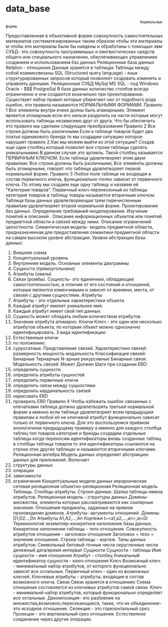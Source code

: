 # data_base
                                                                Нормальные формы 
Предоставленная в объективной форме совокупность самостоятельных материалов  систематезированных таким образом чтобы эти материалы м  чтобы эти материалы были бы найдены и обработаны с помощью эвм
СУБД- это совокупность программныых и лингвистических средств общего или специального назначения, обеспечивающих управлениее созданием и использованием баз данных
                                                            Реляционные база данных
Relation - отношения
Данные хранятся в таблицах
Таблицы между собой взаимосвязаны
SQL (Structured query language) - язык структурированных запросов который позволяет создовать изменять и управлять данными.
                                                                 Реляционные СУБД
MySql
MS SQL - под Windows 
Oracle - $$$
PostgreSql
В базе данных количество столбов всегда ограниченно и они создаются изначально при проекторавании.
Существует набор правил которые уберегают нас от подобного рода ошибок, эти правила называются НОРМАЛЬНЫМИ ФОРМАМИ.
                                                                      Правило 1
Все элементы внутри ячеек долны быть атамарными. Элемент является атомарным если его нельзя разделить на части которые могут использовать таблицы независимо друг от друга.
Что бы обеспечить это правило мы сделаем следующие преобразования
                                                                      Правило 2 
Все строки должны быть различными.Если в таблице товаров будет два платья одинакового бренда то мы создадим ситуацию которое нарушает правило 2.Как мы можем выйти из этой ситуации? Создав еще один столбец который позволит все строки таблицы сделать уникальнымию В данном случае это артикль. Такой столбец называется ПЕРВИЧНЫМ КЛЮЧОМ.
Если таблица удовлетворяет этим двум правилам: 
Все строки должны быть различными; Все элементы должны быть атомарными, говорят что таблица удовлетворяет первой нормальной форме.
                                                                      Правило 3 
Любое поле таблице не входящая в состав первичного ключа, функционально-полно зависит от первичного ключа. По этому мы создаем еще одну таблицу и назавем её "Категория товаров". Первичный ключ перенесенный из таблицы категория товаров в таблицу товары называется вторичным ключом. Таблица базы данных удовлетворяющая трем перечисленным правилам удовлетворяет второй нормальной форме.
                                                             Проектирование баз данных.
Определение требований-моделирование.
Изучение понятий и описаний .
Описание информационных объектов или понятий предметной области и связей между ними.
Описание ограничений целостности.
Симантическая модель- модель предметной области, предназначенная для предоставления семантики предметной области на самрм высоком уровне абстракции.
Уровни абстракции базы данных:
1. Внешняя схема
2. Концептуальный уровень
3. Внутренняя модель.
Основные элементы диаграммы 
1. Сущности (прямоугольники)
2. Атрибуты (овалы)
3. Связи (ромбы).
Сущность- это единичное, обладающее самостоятельностью, в отличие от его состояний и отношений, которые являются изменчивыми и зависят от времени, места, от связей с другими сущностями.
Атрибуты
1. Атрибуты - это отдельные характеристики объекта.
2. Каждый атрибут имееет уникальное имя.
3. Каждый атрибут имеет свой тип данных.
4. Сущность может обладать любым количеством атрибутов.
5. Значение атрибута атомарно.
Ключи
Ключ - это один или несколько атрибутов объекта, по которым объект можно однозначно идентифицировать.
3 вида идентификации:
1. Естественные ключи
2. по положению.
3. суррогатные.
Представление связей.
Характеристики связей:
размерность 
мощность 
модальность 
Классификация связей:
Бинарные 
Тернарные
N-арные
рекурсивные
Бинарные связи.
Модельность связей:
Может 
Должен
Шаги при создании ERD:
1. определить сущности
2. определить атрибуты сущностей
3. определить первичные ключи
4. определить связи между сущностями
5. определить кардинальность связей
6. нарисовать ERD
7. проверить ERD
Правило 4 
Чтобы избежать ошибок связанных с опечатками таблица должна удовлетворять третьей нормальной форме а именно если таблица удовлетворяет всем предыдущим правилам и любой её не ключевой атрибут функционально зависит только от первичного ключа. Для это воспользуемся приёмом анологичном предыдущему примеру а именно для каждого столбца таблиц тип товаров категория и бренды создадим отдельные таблицы когда переносим идентификаторы вновь созданных таблиц в столбцы таблица товаров то эти идентификаторы ссылаются на строки этих других таблицах и называются вторичными ключами.
                                                            Реляционная алгебра 
Модель данных определяет абстракцию данных для приложений.
Включает
1. структуры данных
2. операции
3. зависимости
4. ограничения
Концептуальные модели данных
иерархическая
сетевая
реляционная
объектно-реляционная
                                                              Реляционная модель
Таблицы.
Столбцы-атрибуты.
Строки-данные.
Шапка таблицы-имена атрибутов.
Реляционная модель - структуры данных
Домены- множества, элементы которых рассматриваются как скалярные значения.
Отношения-предикаты, заданные на прямом произведении доменов.
Атрибуты- аргументы отношений.
Домены D1,D2...,Dn
Атрибуты A1,A2,...,An
Кортежи t=<a1,a2,...,an>,ai+Di
Терминология
экземпляр-конкретное наполнение базы данных.
Конкретное наполнение таблицы - тело отношения.
Совокупность атрибутов отношения - заголовок отношения
Заголовок + тело = значение отношения.
Строка таблицы - кортеж.
Типы данных атрибутов:
Символьный
битовый
точные числа
округленные числа
денежный
дата/время
интервал
Сущности
Сущности - таблицы
Имя сущности - имя отношения
Атрибут - столбец
Уникальный идентификатор сущности - ключ отношения
Ключ 
Возможный ключ - минимальный набор атрибутов, от которого функционально зависят все остальные.
Первичный ключ - один из возможных ключей.
Ключевые атрибуты - атрибуты, входящие в состав возможного ключа.
Связи 
Связи хранятся в отношениях
Схема отношения состовляется из ключевых атрибутов самой связи.
Ключ - минимальнй набор атрибутов, который функционально определяет все остальные.
Декомпозиция- это разбиение на множества,возможно,пересекающиеся, такие, что их объединение-это исходное отношение.
Селекция - это горизонтальный срез.
Проекция - это вертикальный срез отношения.
Естественное соединение через другие операции.
